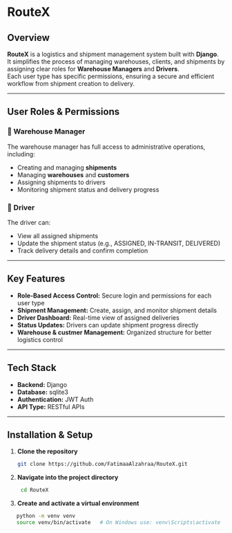 # RouteX

## Overview
**RouteX** is a logistics and shipment management system built with **Django**.  
It simplifies the process of managing warehouses, clients, and shipments by assigning clear roles for **Warehouse Managers** and **Drivers**.  
Each user type has specific permissions, ensuring a secure and efficient workflow from shipment creation to delivery.

---

## User Roles & Permissions

### 🧭 Warehouse Manager
The warehouse manager has full access to administrative operations, including:
- Creating and managing **shipments**
- Managing **warehouses** and **customers**
- Assigning shipments to drivers
- Monitoring shipment status and delivery progress

### 🚚 Driver
The driver can:
- View all assigned shipments
- Update the shipment status (e.g., ASSIGNED, IN-TRANSIT, DELIVERED)
- Track delivery details and confirm completion

---

## Key Features
- **Role-Based Access Control:** Secure login and permissions for each user type  
- **Shipment Management:** Create, assign, and monitor shipment details  
- **Driver Dashboard:** Real-time view of assigned deliveries  
- **Status Updates:** Drivers can update shipment progress directly  
- **Warehouse & custmer Management:** Organized structure for better logistics control  

---

## Tech Stack
- **Backend:** Django 
- **Database:** sqlite3  
- **Authentication:** JWT Auth 
- **API Type:** RESTful APIs  

---

## Installation & Setup

1. **Clone the repository**
   ```bash
   git clone https://github.com/FatimaaAlzahraa/RouteX.git


2. **Navigate into the project directory** 
    ```bash
     cd RouteX

3. **Create and activate a virtual environment**
```bash
   python -m venv venv
   source venv/bin/activate   # On Windows use: venv\Scripts\activate

